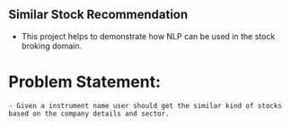 ## Similar Stock Recommendation ##

- This project helps to demonstrate how NLP can be used in the stock broking domain.

# Problem Statement:
    - Given a instrument name user should get the similar kind of stocks based on the company details and sector.


